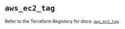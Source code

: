 # `aws_ec2_tag`

Refer to the Terraform Registory for docs: [`aws_ec2_tag`](https://registry.terraform.io/providers/hashicorp/aws/4.65.0/docs/resources/ec2_tag).
